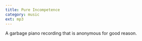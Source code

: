 ```yaml
---
title: Pure Incompetence
category: music
ext: mp3
---
```

A garbage piano recording that is anonymous for good reason.